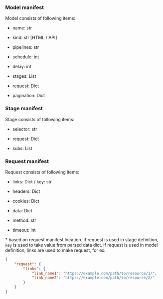 ### Model manifest

Model consists of following items:

- name: str
- kind: str [HTML / API]
- pipelines: str
- schedule: int
- delay: int

- stages: List
- request: Dict
- pagination: Dict


### Stage manifest

Stage consists of following items:

- selector: str

- request: Dict
- subs: List

### Request manifest

Request consists of following items:
- links: Dict / key: str
- headers: Dict
- cookies: Dict
- data: Dict

- method: str
- timeout: int

\* based on request manifest location. If request is used in stage definition,
`key` is used to take value from parsed data dict. If request is used in model
definition, links are used to make request, for ex:

```json
{
    "request": {
        "links": {
            "link_name1": "https://example.com/path/to/resource/1/",
            "link_name2": "https://example.com/path/to/resource/2/"
        }
    }
}
```
